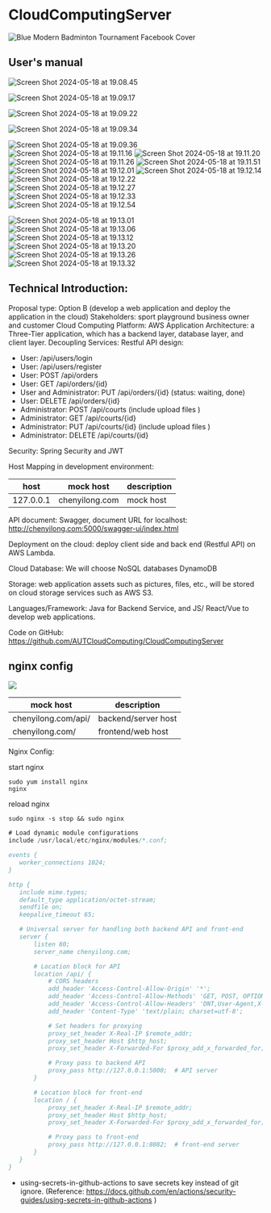 # CloudComputingServer
![Blue Modern Badminton Tournament Facebook Cover](booking-system-maven/web_app/src/main/webapp/img/logingBg.gif)

## User's manual

![Screen Shot 2024-05-18 at 19.08.45](assets/Screen%20Shot%202024-05-18%20at%2019.08.45.png)

![Screen Shot 2024-05-18 at 19.09.17](assets/Screen%20Shot%202024-05-18%20at%2019.09.17.png)


![Screen Shot 2024-05-18 at 19.09.22](assets/Screen%20Shot%202024-05-18%20at%2019.09.22.png)


![Screen Shot 2024-05-18 at 19.09.34](assets/Screen%20Shot%202024-05-18%20at%2019.09.34.png)

![Screen Shot 2024-05-18 at 19.09.36](assets/Screen%20Shot%202024-05-18%20at%2019.09.36.png)
![Screen Shot 2024-05-18 at 19.11.16](assets/Screen%20Shot%202024-05-18%20at%2019.11.16.png)
![Screen Shot 2024-05-18 at 19.11.20](assets/Screen%20Shot%202024-05-18%20at%2019.11.20.png)
![Screen Shot 2024-05-18 at 19.11.26](assets/Screen%20Shot%202024-05-18%20at%2019.11.26.png)
![Screen Shot 2024-05-18 at 19.11.51](assets/Screen%20Shot%202024-05-18%20at%2019.11.51.png)
![Screen Shot 2024-05-18 at 19.12.01](assets/Screen%20Shot%202024-05-18%20at%2019.12.01.png)
![Screen Shot 2024-05-18 at 19.12.14](assets/Screen%20Shot%202024-05-18%20at%2019.12.14.png)
![Screen Shot 2024-05-18 at 19.12.22](assets/Screen%20Shot%202024-05-18%20at%2019.12.22.png)
![Screen Shot 2024-05-18 at 19.12.27](assets/Screen%20Shot%202024-05-18%20at%2019.12.27.png)
![Screen Shot 2024-05-18 at 19.12.33](assets/Screen%20Shot%202024-05-18%20at%2019.12.33.png)
![Screen Shot 2024-05-18 at 19.12.54](assets/Screen%20Shot%202024-05-18%20at%2019.12.54.png)

![Screen Shot 2024-05-18 at 19.13.01](assets/Screen%20Shot%202024-05-18%20at%2019.13.01.png)
![Screen Shot 2024-05-18 at 19.13.06](assets/Screen%20Shot%202024-05-18%20at%2019.13.06.png)
![Screen Shot 2024-05-18 at 19.13.12](assets/Screen%20Shot%202024-05-18%20at%2019.13.12.png)
![Screen Shot 2024-05-18 at 19.13.20](assets/Screen%20Shot%202024-05-18%20at%2019.13.20.png)
![Screen Shot 2024-05-18 at 19.13.26](assets/Screen%20Shot%202024-05-18%20at%2019.13.26.png)
![Screen Shot 2024-05-18 at 19.13.32](assets/Screen%20Shot%202024-05-18%20at%2019.13.32.png)


## Technical Introduction:
Proposal type: Option B (develop a web application and deploy the application in the cloud)
Stakeholders: sport playground business owner and customer
Cloud Computing Platform: AWS 
Application Architecture: a Three-Tier application, which has a backend layer, database layer, and client layer.
Decoupling Services:  Restful API design: 
- User: /api/users/login 
- User: /api/users/register
- User: POST /api/orders
- User: GET /api/orders/{id}
- User and Administrator: PUT /api/orders/{id} (status: waiting, done)
- User: DELETE /api/orders/{id}
- Administrator: POST /api/courts (include upload files )
- Administrator: GET /api/courts/{id}
- Administrator: PUT /api/courts/{id}  (include upload files )
- Administrator: DELETE /api/courts/{id}

Security: Spring Security and JWT

Host Mapping in development environment: 





host | mock host | description
-|-|-
127.0.0.1|              chenyilong.com | mock host

API document: Swagger, document URL for localhost: http://chenyilong.com:5000/swagger-ui/index.html

Deployment on the cloud: deploy client side and back end (Restful API) on  AWS Lambda.

Cloud Database: We will choose NoSQL databases DynamoDB

Storage: web application assets such as pictures, files, etc., will be stored on cloud storage services such as AWS S3.

Languages/Framework:  Java for Backend Service, and JS/ React/Vue to develop web applications.

Code on GitHub:  https://github.com/AUTCloudComputing/CloudComputingServer 

 
 
## nginx config

![](assets/nginx_map.jpg)


mock host | description
-|-
chenyilong.com/api/ | backend/server host
chenyilong.com/ | frontend/web host


Nginx Config: 

start nginx

 ```shell
sudo yum install nginx
nginx
 ```



reload nginx


 ```shell
sudo nginx -s stop && sudo nginx

 ```


 ```Java
# Load dynamic module configurations
include /usr/local/etc/nginx/modules/*.conf;

events {
    worker_connections 1024;
}

http {
    include mime.types;
    default_type application/octet-stream;
    sendfile on;
    keepalive_timeout 65;

    # Universal server for handling both backend API and front-end
    server {
        listen 80;
        server_name chenyilong.com;

        # Location block for API
        location /api/ {
            # CORS headers
            add_header 'Access-Control-Allow-Origin' '*';
            add_header 'Access-Control-Allow-Methods' 'GET, POST, OPTIONS';
            add_header 'Access-Control-Allow-Headers' 'DNT,User-Agent,X-Requested-With,If-Modified-Since,Cache-Control,Content-Type,Range,Authorization';
            add_header 'Content-Type' 'text/plain; charset=utf-8';

            # Set headers for proxying
            proxy_set_header X-Real-IP $remote_addr;
            proxy_set_header Host $http_host;
            proxy_set_header X-Forwarded-For $proxy_add_x_forwarded_for;

            # Proxy pass to backend API
            proxy_pass http://127.0.0.1:5000;  # API server
        }

        # Location block for front-end
        location / {
            proxy_set_header X-Real-IP $remote_addr;
            proxy_set_header Host $http_host;
            proxy_set_header X-Forwarded-For $proxy_add_x_forwarded_for;

            # Proxy pass to front-end
            proxy_pass http://127.0.0.1:8082;  # front-end server 
        }
    }
}

 ```

- using-secrets-in-github-actions to save secrets key instead of git ignore. (Reference: https://docs.github.com/en/actions/security-guides/using-secrets-in-github-actions ) 
